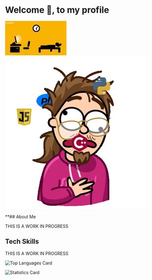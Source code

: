 # Welcome :wave:, to my profile  

![Hard Life of a Programmer](./images/hardLife.gif)  
![Frazzled Programmer](./images/Programming.gif)

**## About Me

THIS IS A WORK IN PROGRESS

## Tech Skills

THIS IS A WORK IN PROGRESS

![Top Languages Card](https://github-readme-stats.vercel.app/api/top-langs/?username=BaerLucky&theme=highcontrast&show)

![Statistics Card](https://github-readme-stats.vercel.app/api/stats/?username=BaerLucky&theme=highcontrast&show)
